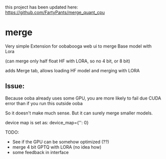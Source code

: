 
this project has been updated here:
https://github.com/FartyPants/merge_quant_cpu

# merge
Very simple Extension for oobabooga web ui to merge Base model with Lora

(can merge only half float HF with LORA, so no 4 bit, or 8 bit)

adds Merge tab, allows loading HF model and merging with LORA


## Issue:
Because ooba already uses some GPU, you are more likely to fail due CUDA error than if you run this outside ooba

So it doesn't make much sense.
But it can surely merge smaller models.

device map is set as:
device_map={'': 0}


TODO:
- See if the GPU can be somehow optimized (??)
- merge 4 bit GPTQ with LORA (no idea how)
- some feedback in interface

